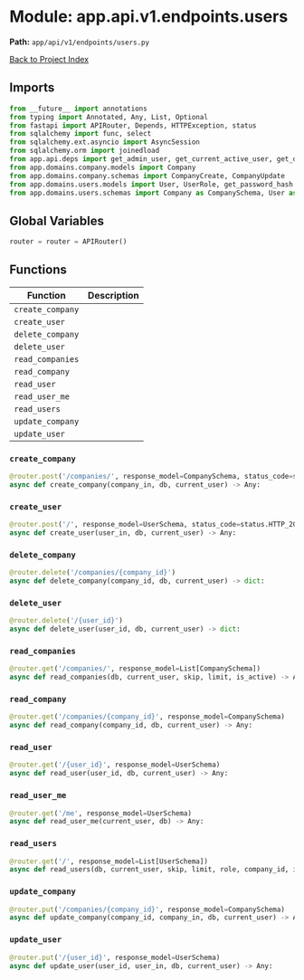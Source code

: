 # Module: app.api.v1.endpoints.users

**Path:** `app/api/v1/endpoints/users.py`

[Back to Project Index](../../../../../index.md)

## Imports
```python
from __future__ import annotations
from typing import Annotated, Any, List, Optional
from fastapi import APIRouter, Depends, HTTPException, status
from sqlalchemy import func, select
from sqlalchemy.ext.asyncio import AsyncSession
from sqlalchemy.orm import joinedload
from app.api.deps import get_admin_user, get_current_active_user, get_db
from app.domains.company.models import Company
from app.domains.company.schemas import CompanyCreate, CompanyUpdate
from app.domains.users.models import User, UserRole, get_password_hash
from app.domains.users.schemas import Company as CompanySchema, User as UserSchema, UserCreate, UserUpdate
```

## Global Variables
```python
router = router = APIRouter()
```

## Functions

| Function | Description |
| --- | --- |
| `create_company` |  |
| `create_user` |  |
| `delete_company` |  |
| `delete_user` |  |
| `read_companies` |  |
| `read_company` |  |
| `read_user` |  |
| `read_user_me` |  |
| `read_users` |  |
| `update_company` |  |
| `update_user` |  |

### `create_company`
```python
@router.post('/companies/', response_model=CompanySchema, status_code=status.HTTP_201_CREATED)
async def create_company(company_in, db, current_user) -> Any:
```

### `create_user`
```python
@router.post('/', response_model=UserSchema, status_code=status.HTTP_201_CREATED)
async def create_user(user_in, db, current_user) -> Any:
```

### `delete_company`
```python
@router.delete('/companies/{company_id}')
async def delete_company(company_id, db, current_user) -> dict:
```

### `delete_user`
```python
@router.delete('/{user_id}')
async def delete_user(user_id, db, current_user) -> dict:
```

### `read_companies`
```python
@router.get('/companies/', response_model=List[CompanySchema])
async def read_companies(db, current_user, skip, limit, is_active) -> Any:
```

### `read_company`
```python
@router.get('/companies/{company_id}', response_model=CompanySchema)
async def read_company(company_id, db, current_user) -> Any:
```

### `read_user`
```python
@router.get('/{user_id}', response_model=UserSchema)
async def read_user(user_id, db, current_user) -> Any:
```

### `read_user_me`
```python
@router.get('/me', response_model=UserSchema)
async def read_user_me(current_user, db) -> Any:
```

### `read_users`
```python
@router.get('/', response_model=List[UserSchema])
async def read_users(db, current_user, skip, limit, role, company_id, is_active) -> Any:
```

### `update_company`
```python
@router.put('/companies/{company_id}', response_model=CompanySchema)
async def update_company(company_id, company_in, db, current_user) -> Any:
```

### `update_user`
```python
@router.put('/{user_id}', response_model=UserSchema)
async def update_user(user_id, user_in, db, current_user) -> Any:
```
